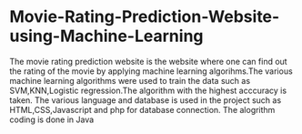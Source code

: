 # Movie-Rating-Prediction-Website-using-Machine-Learning
The movie rating prediction website is the website where one can find out the rating of the movie by applying machine learning algorihms.The various machine learning algorithms were used to train the data such as SVM,KNN,Logistic regression.The algorithm with the highest acccuracy is taken. The various language and database is used in the project such as HTML,CSS,Javascript and php for database connection.
The alogrithm coding is done in Java
